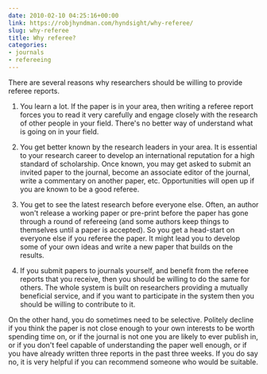 ```yaml
---
date: 2010-02-10 04:25:16+00:00
link: https://robjhyndman.com/hyndsight/why-referee/
slug: why-referee
title: Why referee?
categories:
- journals
- refereeing
---
```


There are several reasons why researchers should be willing to provide referee reports.



	
  1. You learn a lot. If the paper is in your area, then writing a referee report forces you to read it very carefully and engage closely with the research of other people in your field. There's no better way of understand what is going on in your field.

	
  2. You get better known by the research leaders in your area. It is essential to your research career to develop an international reputation for a high standard of scholarship. Once known, you may get asked to submit an invited paper to the journal, become an associate editor of the journal, write a commentary on another paper, etc. Opportunities will open up if you are known to be a good referee.

	
  3. You get to see the latest research before everyone else. Often, an author won't release a working paper or pre-print before the paper has gone through a round of refereeing (and some authors keep things to themselves until a paper is accepted). So you get a head-start on everyone else if you referee the paper. It might lead you to develop some of your own ideas and write a new paper that builds on the results.

	
  4. If you submit papers to journals yourself, and benefit from the referee reports that you receive, then you should be willing to do the same for others. The whole system is built on researchers providing a mutually beneficial service, and if you want to participate in the system then you should be willing to contribute to it.


On the other hand, you do sometimes need to be selective. Politely decline if you think the paper is not close enough to your own interests to be worth spending time on, or if the journal is not one you are likely to ever publish in, or if you don't feel capable of understanding the paper well enough, or if you have already written three reports in the past three weeks. If you do say no, it is very helpful if you can recommend someone who would be suitable.
